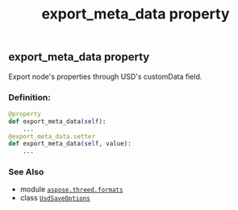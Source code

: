 ﻿---
title: export_meta_data property
second_title: Aspose.3D for Python via .NET API References
description: 
type: docs
weight: 40
url: /aspose.threed.formats/usdsaveoptions/export_meta_data/
is_root: false
---

## export_meta_data property


Export node's properties through USD's customData field.
### Definition:
```python
@property
def export_meta_data(self):
    ...
@export_meta_data.setter
def export_meta_data(self, value):
    ...
```

### See Also
* module [`aspose.threed.formats`](../../)
* class [`UsdSaveOptions`](/3d/python-net/aspose.threed.formats/usdsaveoptions)

